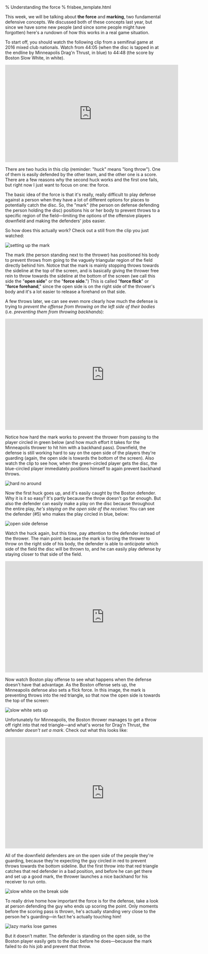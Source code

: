 % Understanding the force
% frisbee_template.html

This week, we will be talking about **the force** and **marking**, two fundamental defensive concepts. We discussed both of these concepts last year, but since we have some new people (and since some people might have forgotten) here's a rundown of how this works in a real game situation.

To start off, you should watch the following clip from a semifinal game at 2016 mixed club nationals. Watch from 44:05 (when the disc is tapped in at the endline by Minneapolis Drag'n Thrust, in blue) to 44:48 (the score by Boston Slow White, in white).

<iframe width="560" height="315" src="https://www.youtube.com/embed/uVKCzSR1VCo?start=2645" frameborder="0" allowfullscreen></iframe>

There are two hucks in this clip (reminder: "huck" means "long throw"). One of them is easily defended by the other team, and the other one is a score. There are a few reasons why the second huck works and the first one fails, but right now I just want to focus on one: the force.

The basic idea of the force is that it's really, really difficult to play defense against a person when they have a lot of different options for places to potentially catch the disc. So, the "mark" (the person on defense defending the person holding the disc) positions his or her body to prevent throws to a specific region of the field—limiting the options of the offensive players downfield and making the defenders' jobs easier.

So how does this actually work? Check out a still from the clip you just watched:

![setting up the mark](resources/frisbee/swdt1.png)

The mark (the person standing next to the thrower) has positioned his body to prevent throws from going to the vaguely triangular region of the field directly behind him. Notice that the mark is mainly stopping throws towards the sideline at the top of the screen, and is basically giving the thrower free rein to throw towards the sideline at the bottom of the screen (we call this side the "**open side**" or the "**force side**.") This is called "**force flick**" or "**force forehand**," since the open side is on the right side of the thrower's body and it's a lot easier to release a forehand on that side.

A few throws later, we can see even more clearly how much the defense is trying to *prevent the offense from throwing on the left side of their bodies* (i.e. *preventing them from throwing backhands*):

<iframe src='https://gifs.com/embed/slow-white-v-drag-n-thrust-2016-nationals-mixed-semi-oYp7EA' frameborder='0' scrolling='no' width='640px' height='360px' style='-webkit-backface-visibility: hidden;-webkit-transform: scale(1);' ></iframe>


Notice how hard the mark works to prevent the thrower from passing to the player circled in green below (and how much effort it takes for the Minneapolis thrower to hit him with a backhand pass). Downfield, the defense is still working hard to say on the open side of the players they're guarding (again, the open side is towards the bottom of the screen). Also watch the clip to see how, when the green-circled player gets the disc, the blue-circled player immediately positions himself to again prevent backhand throws.

![hard no around](resources/frisbee/swdt3.png)

Now the first huck goes up, and it's easily caught by the Boston defender. Why it is it so easy? It's partly because the throw doesn't go far enough. But also the defender can easily make a play on the disc because throughout the entire play, *he's staying on the open side of the receiver.* You can see the defender (#5) who makes the play circled in blue, below:

![open side defense](resources/frisbee/swdt4.png)

Watch the huck again, but this time, pay attention to the defender instead of the thrower. The main point: because the mark is forcing the thrower to throw on the right side of his body, the defender is able to *anticipate* which side of the field the disc will be thrown to, and he can easily play defense by staying closer to that side of the field.

<iframe src='https://gifs.com/embed/slow-white-v-drag-n-thrust-2016-nationals-mixed-semi-48E4Ek' frameborder='0' scrolling='no' width='640px' height='360px' style='-webkit-backface-visibility: hidden;-webkit-transform: scale(1);' ></iframe>

Now watch Boston play offense to see what happens when the defense doesn't have that advantage. As the Boston offense sets up, the Minneapolis defense also sets a flick force. In this image, the mark is preventing throws into the red triangle, so that now the open side is towards the top of the screen:

![slow white sets up](resources/frisbee/swdt5.png)

Unfortunately for Minneapolis, the Boston thrower manages to get a throw off right into that red triangle—and what's worse for Drag'n Thrust, the defender *doesn't set a mark*. Check out what this looks like:

<iframe src='https://gifs.com/embed/slow-white-v-drag-n-thrust-2016-nationals-mixed-semi-y8Q7PR' frameborder='0' scrolling='no' width='640px' height='360px' style='-webkit-backface-visibility: hidden;-webkit-transform: scale(1);' ></iframe>

All of the downfield defenders are on the open side of the people they're guarding, because they're expecting the guy circled in red to prevent throws towards the bottom sideline. But the first throw into that red triangle catches that red defender in a bad position, and before he can get there and set up a good mark, the thrower launches a nice backhand for his receiver to run onto.

![slow white on the break side](resources/frisbee/swdt6.png)

To really drive home how important the force is for the defense, take a look at person defending the guy who ends up scoring the point. Only moments before the scoring pass is thrown, he's actually standing very close to the person he's guarding—in fact he's actually touching him! 

![lazy marks lose games](resources/frisbee/swdt7.png)

But it doesn't matter. The defender is standing on the open side, so the Boston player easily gets to the disc before he does—because the mark failed to do his job and prevent that throw.